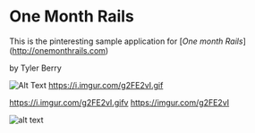# One Month Rails

This is the pinteresting sample application for [*One month Rails*] (http://onemonthrails.com)

by Tyler Berry

![Alt Text](https://i.imgur.com/g2FE2vI.gif)
https://i.imgur.com/g2FE2vI.gif

https://i.imgur.com/g2FE2vI.gifv
https://imgur.com/g2FE2vI


![alt text](https://i.imgur.com/g2FE2vI.gifv "Logo Title Text 1")
